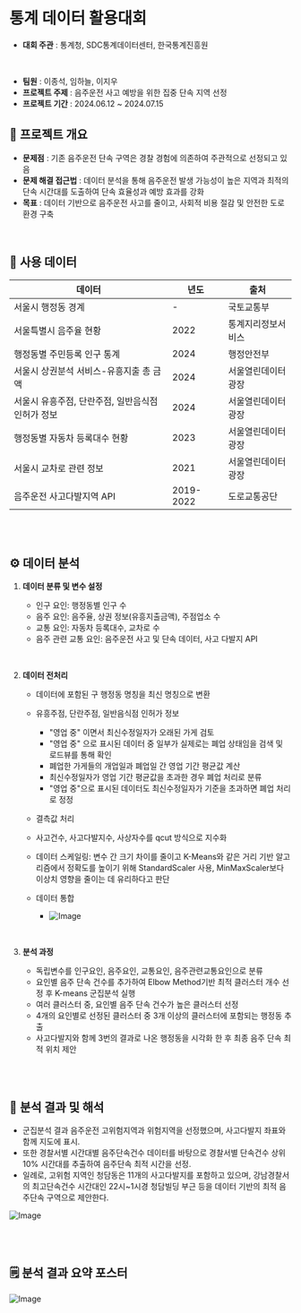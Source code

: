 # 통계 데이터 활용대회

* **대회 주관** : 통계청, SDC통계데이터센터, 한국통계진흥원
<br>

* **팀원** : 이종석, 임하늘, 이지우
* **프로젝트 주제** : 음주운전 사고 예방을 위한 집중 단속 지역 선정
* **프로젝트 기간** : 2024.06.12 ~ 2024.07.15

## 📌 프로젝트 개요

- **문제점** : 기존 음주운전 단속 구역은 경찰 경험에 의존하여 주관적으로 선정되고 있음
- **문제 해결 접근법** : 데이터 분석을 통해 음주운전 발생 가능성이 높은 지역과 최적의 단속 시간대를 도출하여 단속 효율성과 예방 효과를 강화
- **목표** : 데이터 기반으로 음주운전 사고를 줄이고, 사회적 비용 절감 및 안전한 도로 환경 구축

<br>

## 📑 사용 데이터

|데이터|년도|출처|
|------|-----|-----|
|서울시 행정동 경계|-|국토교통부|
|서울특별시 음주율 현황|2022|통계지리정보서비스|
|행정동별 주민등록 인구 통계|2024|행정안전부|
|서울시 상권분석 서비스-유흥지출 총 금액|2024|서울열린데이터광장|
|서울시 유흥주점, 단란주점, 일반음식점 인허가 정보|2024|서울열린데이터광장|
|행정동별 자동차 등록대수 현황|2023|서울열린데이터광장|
|서울시 교차로 관련 정보|2021|서울열린데이터광장|
|음주운전 사고다발지역 API|2019-2022|도로교통공단|

<br>
<br>

## ⚙️ 데이터 분석

1. **데이터 분류 및 변수 설정**

    - 인구 요인: 행정동별 인구 수
    - 음주 요인: 음주율, 상권 정보(유흥지출금액), 주점업소 수
    - 교통 요인: 자동차 등록대수, 교차로 수
    - 음주 관련 교통 요인: 음주운전 사고 및 단속 데이터, 사고 다발지 API

<br>

2. **데이터 전처리**

    - 데이터에 포함된 구 행정동 명칭을 최신 명칭으로 변환
    - 유흥주점, 단란주점, 일반음식점 인허가 정보
        - "영업 중" 이면서 최신수정일자가 오래된 가게 검토
        - "영업 중" 으로 표시된 데이터 중 일부가 실제로는 폐업 상태임을 검색 및 로드뷰를 통해 확인
        - 폐업한 가게들의 개업일과 폐업일 간 영업 기간 평균값 계산
        - 최신수정일자가 영업 기간 평균값을 초과한 경우 폐업 처리로 분류
        - "영업 중"으로 표시된 데이터도 최신수정일자가 기준을 초과하면 폐업 처리로 정정
    - 결측값 처리
    - 사고건수, 사고다발지수, 사상자수를 qcut 방식으로 지수화
    - 데이터 스케일링: 변수 간 크기 차이를 줄이고 K-Means와 같은 거리 기반 알고리즘에서 정확도를 높이기 위해 StandardScaler 사용, MinMaxScaler보다 이상치 영향을 줄이는 데 유리하다고 판단
    - 데이터 통합

        - ![Image](https://github.com/user-attachments/assets/746cbe81-a22e-40f9-8fd5-32e48b2921a6)

<br>


3. **분석 과정**

    - 독립변수를 인구요인, 음주요인, 교통요인, 음주관련교통요인으로 분류
    - 요인별 음주 단속 건수를 추가하여 Elbow Method기반 최적 클러스터 개수 선정 후 K-means 군집분석 실행
    - 여러 클러스터 중, 요인별 음주 단속 건수가 높은 클러스터 선정
    - 4개의 요인별로 선정된 클러스터 중 3개 이상의 클러스터에 포함되는 행정동 추출
    - 사고다발지와 함께 3번의 결과로 나온 행정동을 시각화 한 후 최종 음주 단속 최적 위치 제안

<br>
<br>


## 🔎 분석 결과 및 해석

- 군집분석 결과 음주운전 고위험지역과 위험지역을 선정했으며, 사고다발지 좌표와 함께 지도에 표시. 
- 또한 경찰서별 시간대별 음주단속건수 데이터를 바탕으로 경찰서별 단속건수 상위 10% 시간대를 추출하여 음주단속 최적 시간을 선정.
- 일례로, 고위험 지역인 청담동은 11개의 사고다발지를 포함하고 있으며, 강남경찰서의 최고단속건수 시간대인 22시~1시경 청담빌딩 부근 등을 데이터 기반의 최적 음주단속 구역으로 제안한다.

![Image](https://github.com/user-attachments/assets/d0846aba-498b-40dd-a178-38eff121c04a)

<br>
<br>

## 🗒️ 분석 결과 요약 포스터

![Image](https://github.com/user-attachments/assets/b1365acb-0656-407c-aa6e-d19ac201b540)